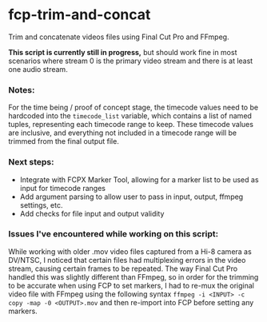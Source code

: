 # fcp-trim-and-concat
Trim and concatenate videos files using Final Cut Pro and FFmpeg.

**This script is currently still in progress,** but should work fine in most scenarios where stream 0 is the primary video stream and there is at least one audio stream.

### Notes:

For the time being / proof of concept stage, the timecode values need to be hardcoded into the `timecode_list` variable, which contains a list of named tuples, representing each timecode range to keep. These timecode values are inclusive, and everything not included in a timecode range will be trimmed from the final output file.

### Next steps:

- Integrate with FCPX Marker Tool, allowing for a marker list to be used as input for timecode ranges
- Add argument parsing to allow user to pass in input, output, ffmpeg settings, etc.
- Add checks for file input and output validity


### Issues I've encountered while working on this script:

While working with older .mov video files captured from a Hi-8 camera as DV/NTSC, I noticed that certain files had multiplexing errors in the video stream, causing certain frames to be repeated. The way Final Cut Pro handled this was slightly different than FFmpeg, so in order for the trimming to be accurate when using FCP to set markers, I had to re-mux the original video file with FFmpeg using the following syntax `ffmpeg -i <INPUT> -c copy -map -0 <OUTPUT>.mov` and then re-import into FCP before setting any markers.